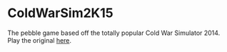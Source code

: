 # ColdWarSim2K15
The pebble game based off the totally popular Cold War Simulator 2014. Play the original [here](http://scratch.mit.edu/projects/21071972/).
